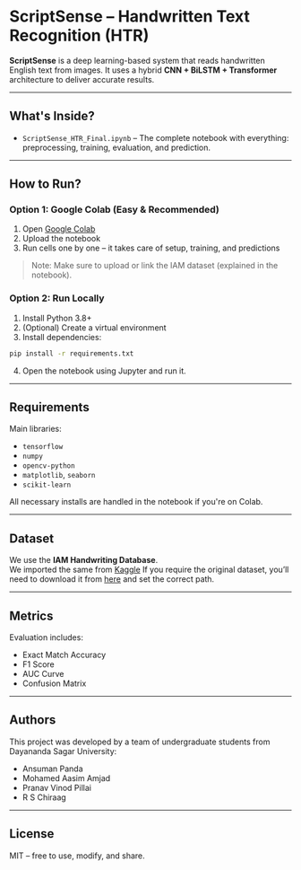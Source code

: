 # ScriptSense – Handwritten Text Recognition (HTR)

**ScriptSense** is a deep learning-based system that reads handwritten English text from images. It uses a hybrid **CNN + BiLSTM + Transformer** architecture to deliver accurate results.

---

## What's Inside?

- `ScriptSense_HTR_Final.ipynb` – The complete notebook with everything: preprocessing, training, evaluation, and prediction.

---

## How to Run?

### Option 1: Google Colab (Easy & Recommended)
1. Open [Google Colab](https://colab.research.google.com/)
2. Upload the notebook
3. Run cells one by one – it takes care of setup, training, and predictions

> Note: Make sure to upload or link the IAM dataset (explained in the notebook).

### Option 2: Run Locally
1. Install Python 3.8+
2. (Optional) Create a virtual environment
3. Install dependencies:

```bash
pip install -r requirements.txt
```

4. Open the notebook using Jupyter and run it.

---

## Requirements

Main libraries:
- `tensorflow`
- `numpy`
- `opencv-python`
- `matplotlib`, `seaborn`
- `scikit-learn`

All necessary installs are handled in the notebook if you're on Colab.

---

## Dataset

We use the **IAM Handwriting Database**.  
We imported the same from [Kaggle](https://www.kaggle.com/datasets/nibinv23/iam-handwriting-word-database) If you require the original dataset, you’ll need to download it from [here](https://fki.tic.heia-fr.ch/databases/iam-handwriting-database) and set the correct path.

---

## Metrics

Evaluation includes:
- Exact Match Accuracy  
- F1 Score  
- AUC Curve  
- Confusion Matrix  

---

## Authors

This project was developed by a team of undergraduate students from Dayananda Sagar University:
- Ansuman Panda
- Mohamed Aasim Amjad
- Pranav Vinod Pillai
- R S Chiraag

---

## License

MIT – free to use, modify, and share.
